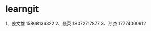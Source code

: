 ﻿# learngit
1、姜文雄			15868136322
2、聂荧                          18072717877
3、孙杰                       17774000912